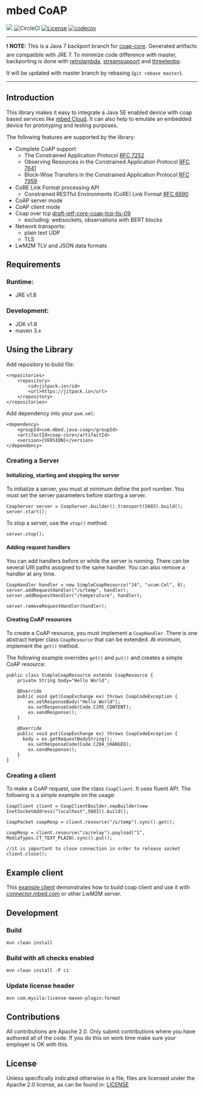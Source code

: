 mbed CoAP
=========

[![](https://jitpack.io/v/com.mbed/java-coap.svg)](https://jitpack.io/#com.mbed/java-coap)
![CircleCI](https://img.shields.io/circleci/project/github/ARMmbed/java-coap/java7-backport.svg)
[![License](https://img.shields.io/badge/license-Apache%202.0-brightgreen.svg)](LICENSE)
[![codecov](https://codecov.io/gh/ARMmbed/java-coap/branch/master/graph/badge.svg)](https://codecov.io/gh/ARMmbed/java-coap)

---

:exclamation: **NOTE:** 
This is a Java 7 backport branch for [coap-core](coap-core). Generated artifacts are compatible with JRE 7. 
To minimize code difference with master, backporting is done with [retrolambda](https://github.com/orfjackal/retrolambda), [streamsupport](https://github.com/streamsupport/streamsupport) 
and [threetenbp](https://github.com/ThreeTen/threetenbp).

It will be updated with master branch by rebasing (`git rebase master`). 

----

Introduction
------------

This library makes it easy to integrate a Java SE enabled device with coap based services like [mbed Cloud](https://www.mbed.com/en/platform/cloud). 
It can also help to emulate an embedded device for prototyping and testing purposes. 

The following features are supported by the library:

* Complete CoAP support
    - The Constrained Application Protocol [RFC 7252](https://tools.ietf.org/html/rfc7252)
    - Observing Resources in the Constrained Application Protocol [RFC 7641](https://tools.ietf.org/html/rfc7641)
    - Block-Wise Transfers in the Constrained Application Protocol [RFC 7959](https://tools.ietf.org/html/rfc7959)
* CoRE Link Format processing API
    - Constrained RESTful Environments (CoRE) Link Format [RFC 6690](https://tools.ietf.org/html/rfc6690)
* CoAP server mode
* CoAP client mode
* Coap over tcp [draft-ietf-core-coap-tcp-tls-09](https://tools.ietf.org/html/draft-ietf-core-coap-tcp-tls-09)
    - excluding: websockets, observations with BERT blocks
* Network transports:
    - plain text UDP
    - TLS
* LwM2M TLV and JSON data formats

Requirements
------------

### Runtime:

* JRE v1.8

### Development:

* JDK v1.8
* maven 3.x


Using the Library
-----------------

Add repository to build file:

    <repositories>
		<repository>
		    <id>jitpack.io</id>
		    <url>https://jitpack.io</url>
		</repository>
	</repositories>

Add dependency into your `pom.xml`:

    <dependency>
        <groupId>com.mbed.java-coap</groupId>
        <artifactId>coap-core</artifactId>
        <version>{VERSION}</version>
    </dependency>


### Creating a Server

#### Initializing, starting and stopping the server

To initialize a server, you must at minimum define the port number. You must set the server parameters before starting a server. 

    CoapServer server = CoapServer.builder().transport(5683).build();
    server.start();

To stop a server, use the `stop()` method.
	
    server.stop();


#### Adding request handlers

You can add handlers before or while the server is running. There can be several URI paths assigned to the same handler. 
You can also remove a handler at any time.

    CoapHandler handler = new SimpleCoapResource("24", "ucum:Cel", 0);
    server.addRequestHandler("/s/temp", handler);
    server.addRequestHandler("/temperature", handler);
    
    server.removeRequestHandler(handler);



#### Creating CoAP resources

To create a CoAP resource, you must implement a `CoapHandler`. There is one abstract helper class `CoapResource` that can be extended. At minimum, implement the `get()` method. 

The following example overrides `get()` and `put()` and creates a simple CoAP resource:

    public class SimpleCoapResource extends CoapResource {
        private String body="Hello World";
        
        @Override
        public void get(CoapExchange ex) throws CoapCodeException {
            ex.setResponseBody("Hello World");
            ex.setResponseCode(Code.C205_CONTENT);
            ex.sendResponse();
        }
        
        @Override
        public void put(CoapExchange ex) throws CoapCodeException {
          body = ex.getRequestBodyString();        
            ex.setResponseCode(Code.C204_CHANGED);
            ex.sendResponse();
        }
    }

### Creating a client


To make a CoAP request, use the class `CoapClient`. It uses fluent API. The following is a simple example on the usage:

    CoapClient client = CoapClientBuilder.newBuilder(new InetSocketAddress("localhost",5683)).build();
    
    CoapPacket coapResp = client.resource("/s/temp").sync().get();
    
    coapResp = client.resource("/a/relay").payload("1", MediaTypes.CT_TEXT_PLAIN).sync().put();
        
    //it is important to close connection in order to release socket
    client.close();
    

Example client
--------------

This [example client](example-client) demonstrates how to build coap client and use it 
with [connector.mbed.com](http://connector.mbed.com) or other LwM2M server.


Development
-----------

### Build

    mvn clean install
     
### Build with all checks enabled
     
    mvn clean install -P ci

### Update license header

    mvn com.mycila:license-maven-plugin:format


Contributions
-------------

All contributions are Apache 2.0. Only submit contributions where you have authored all of the code. If you do this on work time make sure your employer is OK with this.

License
-------

Unless specifically indicated otherwise in a file, files are licensed under the Apache 2.0 license, 
as can be found in: [LICENSE](LICENSE)
